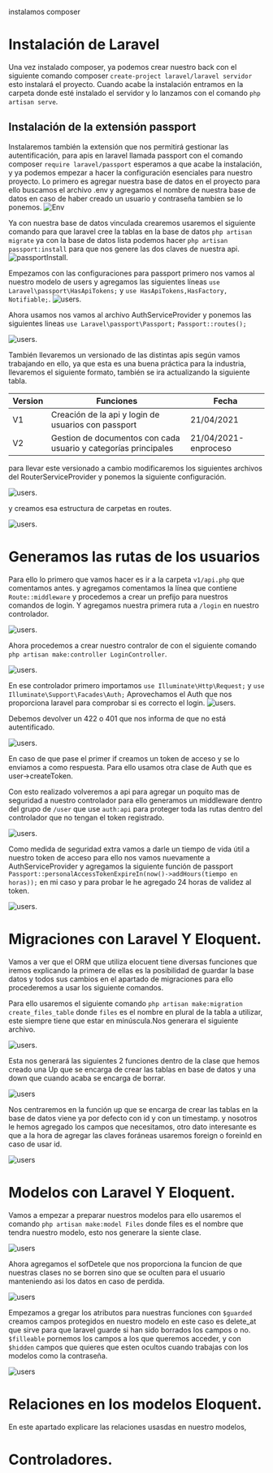instalamos composer
 
 
 
# Instalación de Laravel 
Una vez instalado composer, ya podemos crear nuestro back con el siguiente comando composer `create-project laravel/laravel servidor` esto instalará el proyecto.
Cuando acabe  la instalación entramos en la carpeta donde esté instalado el servidor y lo lanzamos con el comando `php artisan serve`.
## Instalación de la extensión passport
 
Instalaremos también la extensión que nos permitirá gestionar las autentificación, para apis en laravel llamada passport con el comando composer `require laravel/passport` esperamos a que acabe la instalación, y ya podemos empezar a hacer la configuración esenciales para nuestro proyecto. 
Lo primero es agregar nuestra base de datos en el proyecto para ello buscamos el archivo .env y agregamos el nombre de nuestra base de datos en caso de haber creado un usuario y contraseña tambien se lo ponemos.
![Env](Imagenes/Backend/env.PNG)
 
Ya con nuestra base de datos vinculada crearemos usaremos el siguiente comando para que laravel cree la tablas en la base de datos `php artisan migrate` ya con la base de datos lista podemos hacer `php artisan passport:install` para que nos genere las dos claves de nuestra api.
![passportInstall](Imagenes/Backend/passportInstall.PNG).
 
Empezamos con las configuraciones para passport primero nos vamos al nuestro modelo de users y agregamos las siguientes líneas `use Laravel\passport\HasApiTokens;` y `use HasApiTokens,HasFactory, Notifiable;`. 
![users](Imagenes/Backend/users.PNG).
 
Ahora usamos nos vamos al archivo AuthServiceProvider y ponemos las siguientes lineas `use Laravel\passport\Passport;` `Passport::routes();`
 
![users](Imagenes/Backend/authservice.PNG).
 
También llevaremos un versionado de las distintas apis según vamos trabajando en ello, ya que esta es una buena práctica para la industria, llevaremos el siguiente formato, también se ira actualizando la siguiente tabla.
 
| Version | Funciones | Fecha | 
| -- | -- | -- | 
| V1 | Creación de la api y login de usuarios con passport |21/04/2021 | 
| V2 | Gestion de documentos con cada usuario y categorías principales  |21/04/2021-enproceso|
 
para llevar este versionado a cambio modificaremos los siguientes archivos del RouterServiceProvider y ponemos la siguiente configuración.
 
![users](Imagenes/Backend/router.PNG).
 
y creamos esa estructura de carpetas en routes.
 
![users](Imagenes/Backend/routes1.PNG).
 
# Generamos las rutas de los usuarios
Para ello lo primero que vamos hacer es ir a la carpeta `v1/api.php` que comentamos  antes. y agregamos comentamos la línea que contiene `Route::middleware` y procedemos a crear un prefijo para nuestros comandos de login. Y agregamos nuestra primera ruta a `/login` en nuestro controlador.
 
![users](Imagenes/Backend/routes2.PNG).
 
Ahora procedemos a crear nuestro contralor de con el siguiente comando `php artisan make:controller LoginController`.
 
![users](Imagenes/Backend/loginController.PNG).
 
En ese controlador primero importamos  `use Illuminate\Http\Request;` y `use Illuminate\Support\Facades\Auth;` 
Aprovechamos el Auth que nos proporciona laravel para comprobar si es correcto el login.
![users](Imagenes/Backend/loginController1.PNG).
 
Debemos devolver un 422 o 401 que nos informa de que no está autentificado.
 
![users](Imagenes/Backend/loginController2.PNG).
 
En caso de que pase el primer if creamos un token de acceso y se lo enviamos a como respuesta.
Para ello usamos otra clase de Auth que es user->createToken.
 
Con esto realizado volveremos a api para agregar un poquito mas de seguridad a nuestro controlador para ello generamos un middleware dentro del grupo de `/user` que use `auth:api` para proteger toda las rutas dentro del controlador que no tengan el token registrado.
 
![users](Imagenes/Backend/routes3.PNG).
 
Como medida de seguridad extra vamos a darle un tiempo de vida útil a nuestro token de acceso para ello nos vamos nuevamente a AuthServiceProvider y agregamos la siguiente función de passport
`Passport::personalAccessTokenExpireIn(now()->addHours(tiempo en horas));` en mi caso y para probar le he agregado 24 horas de validez al token.
 
![users](Imagenes/Backend/token.PNG).
 
# Migraciones con Laravel Y Eloquent.
Vamos a ver que el ORM que utiliza elocuent tiene diversas funciones que iremos explicando la primera de ellas es la posibilidad de guardar la base datos y todos sus cambios en el apartado de migraciones para ello procederemos a usar los siguiente comandos.
 
Para ello usaremos el siguiente comando `php artisan make:migration create_files_table` donde `files` es el nombre en plural de la tabla a utilizar, este siempre tiene que estar en minúscula.Nos generara el siguiente archivo.
 
![users](Imagenes/Backend/migrations.PNG).
 
Esta nos generará las siguientes 2 funciones dentro de la clase que hemos creado  una Up que se encarga de  crear las tablas en base de datos y una down que cuando acaba se encarga de borrar.
 
![users](Imagenes/Backend/migrations2.PNG)
 
Nos centraremos en la función up que se encarga de crear las tablas en la base de datos  viene ya por defecto con id y con un timestamp. y nosotros le hemos agregado los campos que necesitamos, otro dato interesante es que a la hora de agregar las claves foráneas usaremos foreign o foreinId en caso de usar id.
 
![users](Imagenes/Backend/migrations3.PNG)
 
# Modelos con Laravel Y Eloquent.

Vamos  a empezar a preparar nuestros modelos para ello usaremos el comando `php artisan make:model Files` donde files es el nombre que tendra nuestro modelo, esto nos generare la siente clase.

![users](Imagenes/Backend/modelo.PNG)

Ahora agregamos el sofDetele que nos proporciona la funcion de que nuestras clases no se borren sino que se oculten para el usuario manteniendo asi los datos en caso de perdida.

![users](Imagenes/Backend/modelo1.PNG)

Empezamos a gregar los atributos para nuestras funciones con `$guarded` creamos campos protegidos en nuestro modelo en este caso es delete_at que sirve para que laravel guarde si han sido borrados los campos o no. `$filleable` pornemos los campos a los que queremos acceder, y con `$hidden` campos que quieres que esten ocultos cuando trabajas con los modelos como la contraseña.

![users](Imagenes/Backend/modelo3.PNG)

# Relaciones en los modelos Eloquent.
En este apartado explicare las relaciones usasdas en nuestro modelos,

# Controladores.